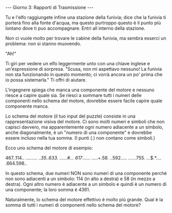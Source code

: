 --- Giorno 3: Rapporti di Trasmissione ---

Tu e l'elfo raggiungete infine una stazione della funivia; dice che la funivia ti porterà fino alla fonte d'acqua, ma questo purtroppo questo è il punto più lontano dove ti puo accompagnare. Entri all interno della stazione.

Non ci vuole molto per trovare le cabine della funivia, ma sembra esserci un problema: non si stanno muovendo.

"Ah!"

Ti giri per vedere un elfo leggermente unto con una chiave inglese e un'espressione di sorpresa. "Scusa, non mi aspettavo nessuno! La funivia non sta funzionando in questo momento; ci vorrà ancora un po' prima che io possa sistemarla." Ti offri di aiutare.

L'ingegnere spiega che manca una componente del motore e nessuno riesce a capire quale sia. Se riesci a sommare tutti i numeri delle componenti nello schema del motore, dovrebbe essere facile capire quale componente manca.

Lo schema del motore (il tuo input del puzzle) consiste in una rappresentazione visiva del motore. Ci sono molti numeri e simboli che non capisci davvero, ma apparentemente ogni numero adiacente a un simbolo, anche diagonalmente, è un "numero di una componente" e dovrebbe essere incluso nella tua somma. (I punti (.) non contano come simboli.)

Ecco uno schema del motore di esempio:

467..114..
...*......
..35..633.
......#...
617*......
.....+.58.
..592.....
......755.
...$.*....
.664.598..

In questo schema, due numeri NON sono numeri di una componente perché non sono adiacenti a un simbolo: 114 (in alto a destra) e 58 (in mezzo a destra). Ogni altro numero è adiacente a un simbolo e quindi è un numero di una componente; la loro somma è 4361.

Naturalmente, lo schema del motore effettivo è molto più grande. Qual è la somma di tutti i numeri di componenti nello schema del motore?